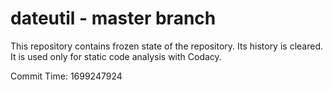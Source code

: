 # dateutil - master branch

This repository contains frozen state of the repository.
Its history is cleared. It is used only for static code
analysis with Codacy.

Commit Time: 1699247924